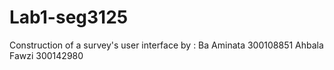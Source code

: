 # Lab1-seg3125
 Construction of a survey's user interface by :
Ba Aminata
300108851
Ahbala Fawzi
300142980

